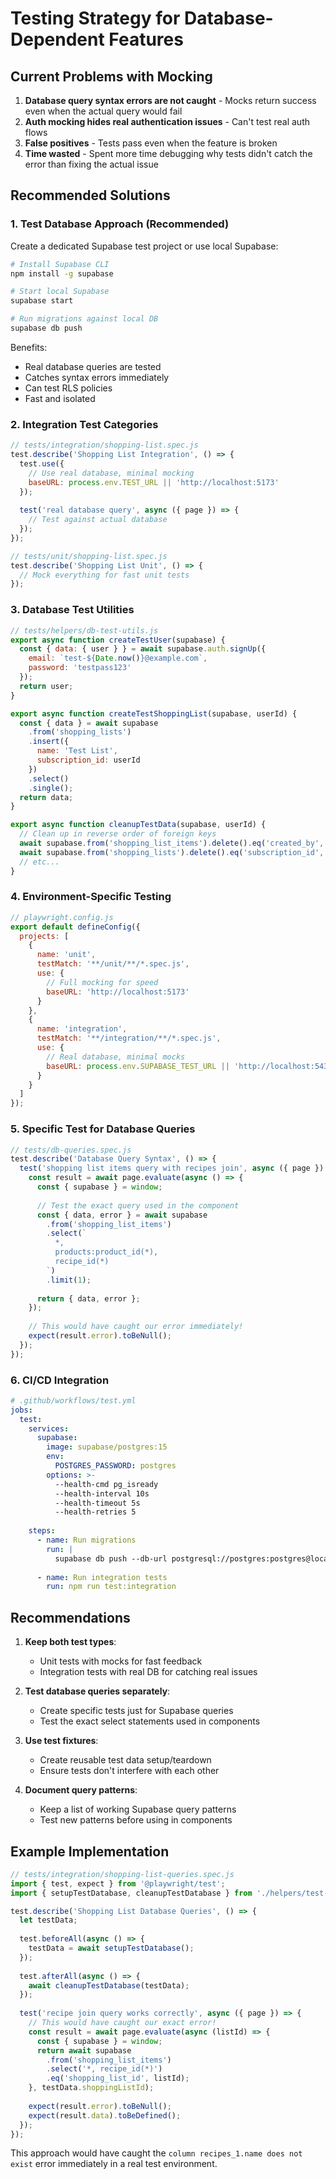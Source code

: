 # Testing Strategy for Database-Dependent Features

## Current Problems with Mocking

1. **Database query syntax errors are not caught** - Mocks return success even when the actual query would fail
2. **Auth mocking hides real authentication issues** - Can't test real auth flows
3. **False positives** - Tests pass even when the feature is broken
4. **Time wasted** - Spent more time debugging why tests didn't catch the error than fixing the actual issue

## Recommended Solutions

### 1. Test Database Approach (Recommended)

Create a dedicated Supabase test project or use local Supabase:

```bash
# Install Supabase CLI
npm install -g supabase

# Start local Supabase
supabase start

# Run migrations against local DB
supabase db push
```

Benefits:
- Real database queries are tested
- Catches syntax errors immediately  
- Can test RLS policies
- Fast and isolated

### 2. Integration Test Categories

```javascript
// tests/integration/shopping-list.spec.js
test.describe('Shopping List Integration', () => {
  test.use({ 
    // Use real database, minimal mocking
    baseURL: process.env.TEST_URL || 'http://localhost:5173'
  });
  
  test('real database query', async ({ page }) => {
    // Test against actual database
  });
});

// tests/unit/shopping-list.spec.js  
test.describe('Shopping List Unit', () => {
  // Mock everything for fast unit tests
});
```

### 3. Database Test Utilities

```javascript
// tests/helpers/db-test-utils.js
export async function createTestUser(supabase) {
  const { data: { user } } = await supabase.auth.signUp({
    email: `test-${Date.now()}@example.com`,
    password: 'testpass123'
  });
  return user;
}

export async function createTestShoppingList(supabase, userId) {
  const { data } = await supabase
    .from('shopping_lists')
    .insert({ 
      name: 'Test List',
      subscription_id: userId 
    })
    .select()
    .single();
  return data;
}

export async function cleanupTestData(supabase, userId) {
  // Clean up in reverse order of foreign keys
  await supabase.from('shopping_list_items').delete().eq('created_by', userId);
  await supabase.from('shopping_lists').delete().eq('subscription_id', userId);
  // etc...
}
```

### 4. Environment-Specific Testing

```javascript
// playwright.config.js
export default defineConfig({
  projects: [
    {
      name: 'unit',
      testMatch: '**/unit/**/*.spec.js',
      use: { 
        // Full mocking for speed
        baseURL: 'http://localhost:5173' 
      }
    },
    {
      name: 'integration', 
      testMatch: '**/integration/**/*.spec.js',
      use: { 
        // Real database, minimal mocks
        baseURL: process.env.SUPABASE_TEST_URL || 'http://localhost:54321'
      }
    }
  ]
});
```

### 5. Specific Test for Database Queries

```javascript
// tests/db-queries.spec.js
test.describe('Database Query Syntax', () => {
  test('shopping list items query with recipes join', async ({ page }) => {
    const result = await page.evaluate(async () => {
      const { supabase } = window;
      
      // Test the exact query used in the component
      const { data, error } = await supabase
        .from('shopping_list_items')
        .select(`
          *,
          products:product_id(*),
          recipe_id(*)
        `)
        .limit(1);
        
      return { data, error };
    });
    
    // This would have caught our error immediately!
    expect(result.error).toBeNull();
  });
});
```

### 6. CI/CD Integration

```yaml
# .github/workflows/test.yml
jobs:
  test:
    services:
      supabase:
        image: supabase/postgres:15
        env:
          POSTGRES_PASSWORD: postgres
        options: >-
          --health-cmd pg_isready
          --health-interval 10s
          --health-timeout 5s
          --health-retries 5
          
    steps:
      - name: Run migrations
        run: |
          supabase db push --db-url postgresql://postgres:postgres@localhost:5432/postgres
          
      - name: Run integration tests
        run: npm run test:integration
```

## Recommendations

1. **Keep both test types**: 
   - Unit tests with mocks for fast feedback
   - Integration tests with real DB for catching real issues

2. **Test database queries separately**:
   - Create specific tests just for Supabase queries
   - Test the exact select statements used in components

3. **Use test fixtures**:
   - Create reusable test data setup/teardown
   - Ensure tests don't interfere with each other

4. **Document query patterns**:
   - Keep a list of working Supabase query patterns
   - Test new patterns before using in components

## Example Implementation

```javascript
// tests/integration/shopping-list-queries.spec.js
import { test, expect } from '@playwright/test';
import { setupTestDatabase, cleanupTestDatabase } from './helpers/test-db';

test.describe('Shopping List Database Queries', () => {
  let testData;
  
  test.beforeAll(async () => {
    testData = await setupTestDatabase();
  });
  
  test.afterAll(async () => {
    await cleanupTestDatabase(testData);
  });
  
  test('recipe join query works correctly', async ({ page }) => {
    // This would have caught our exact error!
    const result = await page.evaluate(async (listId) => {
      const { supabase } = window;
      return await supabase
        .from('shopping_list_items')
        .select('*, recipe_id(*)')
        .eq('shopping_list_id', listId);
    }, testData.shoppingListId);
    
    expect(result.error).toBeNull();
    expect(result.data).toBeDefined();
  });
});
```

This approach would have caught the `column recipes_1.name does not exist` error immediately in a real test environment.